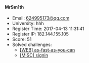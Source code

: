 #### MrSm1th  

* Email: 624995173@qq.com  
* University: hhh  
* Register Time: 2017-04-13 11:31:41  
* Register IP: 182.144.155.105  
* Score: 51  
* Solved challenges: 
  * [[WEB] as-fast-as-you-can](https://github.com/SniperOJ/Challenges/blob/master/web/as-fast-as-you-can.json)  
  * [[MISC] signin](https://github.com/SniperOJ/Challenges/blob/master/misc/signin.json)  
